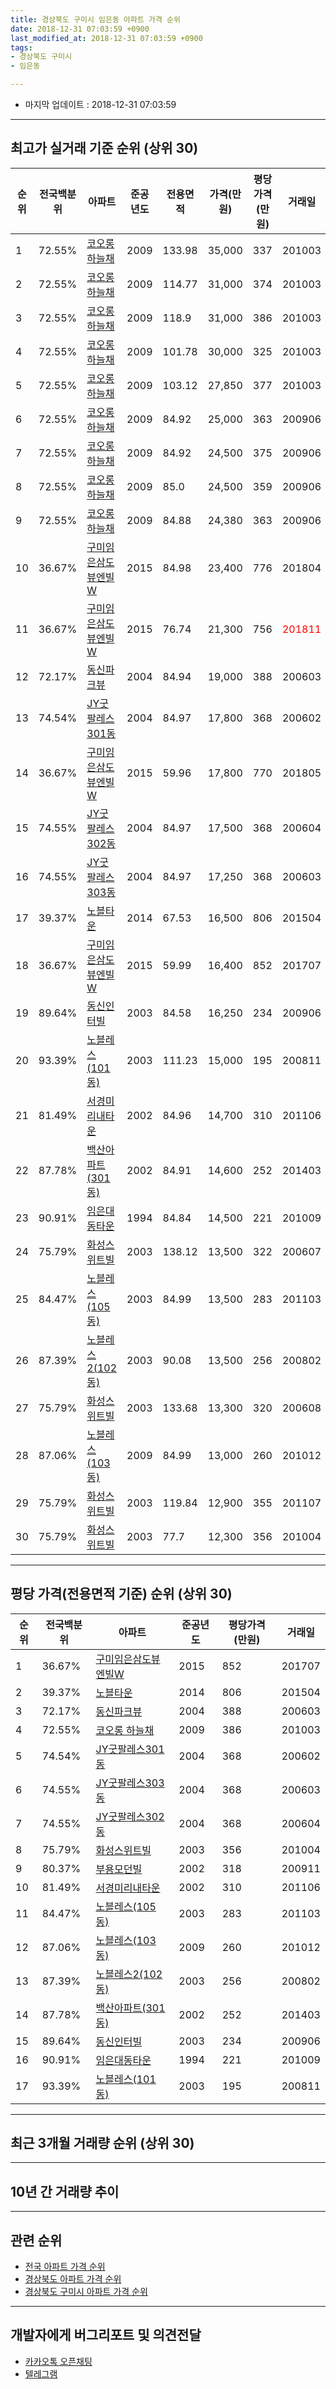 ```yaml
---
title: 경상북도 구미시 임은동 아파트 가격 순위
date: 2018-12-31 07:03:59 +0900
last_modified_at: 2018-12-31 07:03:59 +0900
tags:
- 경상북도 구미시
- 임은동

---
```


* 마지막 업데이트 : 2018-12-31 07:03:59

---

## 최고가 실거래 기준 순위 (상위 30)


|순위|전국백분위|아파트|준공년도|전용면적|가격(만원)|평당가격(만원)|거래일|
|---|---|---|---|---|---|---|---|
|1|72.55%|[코오롱 하늘채](https://search.naver.com/search.naver?query=%EA%B2%BD%EC%83%81%EB%B6%81%EB%8F%84+%EA%B5%AC%EB%AF%B8%EC%8B%9C+%EC%9E%84%EC%9D%80%EB%8F%99+%EC%BD%94%EC%98%A4%EB%A1%B1+%ED%95%98%EB%8A%98%EC%B1%84)|2009|133.98|35,000|337|201003|
|2|72.55%|[코오롱 하늘채](https://search.naver.com/search.naver?query=%EA%B2%BD%EC%83%81%EB%B6%81%EB%8F%84+%EA%B5%AC%EB%AF%B8%EC%8B%9C+%EC%9E%84%EC%9D%80%EB%8F%99+%EC%BD%94%EC%98%A4%EB%A1%B1+%ED%95%98%EB%8A%98%EC%B1%84)|2009|114.77|31,000|374|201003|
|3|72.55%|[코오롱 하늘채](https://search.naver.com/search.naver?query=%EA%B2%BD%EC%83%81%EB%B6%81%EB%8F%84+%EA%B5%AC%EB%AF%B8%EC%8B%9C+%EC%9E%84%EC%9D%80%EB%8F%99+%EC%BD%94%EC%98%A4%EB%A1%B1+%ED%95%98%EB%8A%98%EC%B1%84)|2009|118.9|31,000|386|201003|
|4|72.55%|[코오롱 하늘채](https://search.naver.com/search.naver?query=%EA%B2%BD%EC%83%81%EB%B6%81%EB%8F%84+%EA%B5%AC%EB%AF%B8%EC%8B%9C+%EC%9E%84%EC%9D%80%EB%8F%99+%EC%BD%94%EC%98%A4%EB%A1%B1+%ED%95%98%EB%8A%98%EC%B1%84)|2009|101.78|30,000|325|201003|
|5|72.55%|[코오롱 하늘채](https://search.naver.com/search.naver?query=%EA%B2%BD%EC%83%81%EB%B6%81%EB%8F%84+%EA%B5%AC%EB%AF%B8%EC%8B%9C+%EC%9E%84%EC%9D%80%EB%8F%99+%EC%BD%94%EC%98%A4%EB%A1%B1+%ED%95%98%EB%8A%98%EC%B1%84)|2009|103.12|27,850|377|201003|
|6|72.55%|[코오롱 하늘채](https://search.naver.com/search.naver?query=%EA%B2%BD%EC%83%81%EB%B6%81%EB%8F%84+%EA%B5%AC%EB%AF%B8%EC%8B%9C+%EC%9E%84%EC%9D%80%EB%8F%99+%EC%BD%94%EC%98%A4%EB%A1%B1+%ED%95%98%EB%8A%98%EC%B1%84)|2009|84.92|25,000|363|200906|
|7|72.55%|[코오롱 하늘채](https://search.naver.com/search.naver?query=%EA%B2%BD%EC%83%81%EB%B6%81%EB%8F%84+%EA%B5%AC%EB%AF%B8%EC%8B%9C+%EC%9E%84%EC%9D%80%EB%8F%99+%EC%BD%94%EC%98%A4%EB%A1%B1+%ED%95%98%EB%8A%98%EC%B1%84)|2009|84.92|24,500|375|200906|
|8|72.55%|[코오롱 하늘채](https://search.naver.com/search.naver?query=%EA%B2%BD%EC%83%81%EB%B6%81%EB%8F%84+%EA%B5%AC%EB%AF%B8%EC%8B%9C+%EC%9E%84%EC%9D%80%EB%8F%99+%EC%BD%94%EC%98%A4%EB%A1%B1+%ED%95%98%EB%8A%98%EC%B1%84)|2009|85.0|24,500|359|200906|
|9|72.55%|[코오롱 하늘채](https://search.naver.com/search.naver?query=%EA%B2%BD%EC%83%81%EB%B6%81%EB%8F%84+%EA%B5%AC%EB%AF%B8%EC%8B%9C+%EC%9E%84%EC%9D%80%EB%8F%99+%EC%BD%94%EC%98%A4%EB%A1%B1+%ED%95%98%EB%8A%98%EC%B1%84)|2009|84.88|24,380|363|200906|
|10|36.67%|[구미임은삼도뷰엔빌W](https://search.naver.com/search.naver?query=%EA%B2%BD%EC%83%81%EB%B6%81%EB%8F%84+%EA%B5%AC%EB%AF%B8%EC%8B%9C+%EC%9E%84%EC%9D%80%EB%8F%99+%EA%B5%AC%EB%AF%B8%EC%9E%84%EC%9D%80%EC%82%BC%EB%8F%84%EB%B7%B0%EC%97%94%EB%B9%8CW)|2015|84.98|23,400|776|201804|
|11|36.67%|[구미임은삼도뷰엔빌W](https://search.naver.com/search.naver?query=%EA%B2%BD%EC%83%81%EB%B6%81%EB%8F%84+%EA%B5%AC%EB%AF%B8%EC%8B%9C+%EC%9E%84%EC%9D%80%EB%8F%99+%EA%B5%AC%EB%AF%B8%EC%9E%84%EC%9D%80%EC%82%BC%EB%8F%84%EB%B7%B0%EC%97%94%EB%B9%8CW)|2015|76.74|21,300|756|<span style="color:red">201811</span>|
|12|72.17%|[동신파크뷰](https://search.naver.com/search.naver?query=%EA%B2%BD%EC%83%81%EB%B6%81%EB%8F%84+%EA%B5%AC%EB%AF%B8%EC%8B%9C+%EC%9E%84%EC%9D%80%EB%8F%99+%EB%8F%99%EC%8B%A0%ED%8C%8C%ED%81%AC%EB%B7%B0)|2004|84.94|19,000|388|200603|
|13|74.54%|[JY굿팔레스301동](https://search.naver.com/search.naver?query=%EA%B2%BD%EC%83%81%EB%B6%81%EB%8F%84+%EA%B5%AC%EB%AF%B8%EC%8B%9C+%EC%9E%84%EC%9D%80%EB%8F%99+JY%EA%B5%BF%ED%8C%94%EB%A0%88%EC%8A%A4301%EB%8F%99)|2004|84.97|17,800|368|200602|
|14|36.67%|[구미임은삼도뷰엔빌W](https://search.naver.com/search.naver?query=%EA%B2%BD%EC%83%81%EB%B6%81%EB%8F%84+%EA%B5%AC%EB%AF%B8%EC%8B%9C+%EC%9E%84%EC%9D%80%EB%8F%99+%EA%B5%AC%EB%AF%B8%EC%9E%84%EC%9D%80%EC%82%BC%EB%8F%84%EB%B7%B0%EC%97%94%EB%B9%8CW)|2015|59.96|17,800|770|201805|
|15|74.55%|[JY굿팔레스302동](https://search.naver.com/search.naver?query=%EA%B2%BD%EC%83%81%EB%B6%81%EB%8F%84+%EA%B5%AC%EB%AF%B8%EC%8B%9C+%EC%9E%84%EC%9D%80%EB%8F%99+JY%EA%B5%BF%ED%8C%94%EB%A0%88%EC%8A%A4302%EB%8F%99)|2004|84.97|17,500|368|200604|
|16|74.55%|[JY굿팔레스303동](https://search.naver.com/search.naver?query=%EA%B2%BD%EC%83%81%EB%B6%81%EB%8F%84+%EA%B5%AC%EB%AF%B8%EC%8B%9C+%EC%9E%84%EC%9D%80%EB%8F%99+JY%EA%B5%BF%ED%8C%94%EB%A0%88%EC%8A%A4303%EB%8F%99)|2004|84.97|17,250|368|200603|
|17|39.37%|[노블타운](https://search.naver.com/search.naver?query=%EA%B2%BD%EC%83%81%EB%B6%81%EB%8F%84+%EA%B5%AC%EB%AF%B8%EC%8B%9C+%EC%9E%84%EC%9D%80%EB%8F%99+%EB%85%B8%EB%B8%94%ED%83%80%EC%9A%B4)|2014|67.53|16,500|806|201504|
|18|36.67%|[구미임은삼도뷰엔빌W](https://search.naver.com/search.naver?query=%EA%B2%BD%EC%83%81%EB%B6%81%EB%8F%84+%EA%B5%AC%EB%AF%B8%EC%8B%9C+%EC%9E%84%EC%9D%80%EB%8F%99+%EA%B5%AC%EB%AF%B8%EC%9E%84%EC%9D%80%EC%82%BC%EB%8F%84%EB%B7%B0%EC%97%94%EB%B9%8CW)|2015|59.99|16,400|852|201707|
|19|89.64%|[동신인터빌](https://search.naver.com/search.naver?query=%EA%B2%BD%EC%83%81%EB%B6%81%EB%8F%84+%EA%B5%AC%EB%AF%B8%EC%8B%9C+%EC%9E%84%EC%9D%80%EB%8F%99+%EB%8F%99%EC%8B%A0%EC%9D%B8%ED%84%B0%EB%B9%8C)|2003|84.58|16,250|234|200906|
|20|93.39%|[노블레스(101동)](https://search.naver.com/search.naver?query=%EA%B2%BD%EC%83%81%EB%B6%81%EB%8F%84+%EA%B5%AC%EB%AF%B8%EC%8B%9C+%EC%9E%84%EC%9D%80%EB%8F%99+%EB%85%B8%EB%B8%94%EB%A0%88%EC%8A%A4%28101%EB%8F%99%29)|2003|111.23|15,000|195|200811|
|21|81.49%|[서경미리내타운](https://search.naver.com/search.naver?query=%EA%B2%BD%EC%83%81%EB%B6%81%EB%8F%84+%EA%B5%AC%EB%AF%B8%EC%8B%9C+%EC%9E%84%EC%9D%80%EB%8F%99+%EC%84%9C%EA%B2%BD%EB%AF%B8%EB%A6%AC%EB%82%B4%ED%83%80%EC%9A%B4)|2002|84.96|14,700|310|201106|
|22|87.78%|[백산아파트(301동)](https://search.naver.com/search.naver?query=%EA%B2%BD%EC%83%81%EB%B6%81%EB%8F%84+%EA%B5%AC%EB%AF%B8%EC%8B%9C+%EC%9E%84%EC%9D%80%EB%8F%99+%EB%B0%B1%EC%82%B0%EC%95%84%ED%8C%8C%ED%8A%B8%28301%EB%8F%99%29)|2002|84.91|14,600|252|201403|
|23|90.91%|[임은대동타운](https://search.naver.com/search.naver?query=%EA%B2%BD%EC%83%81%EB%B6%81%EB%8F%84+%EA%B5%AC%EB%AF%B8%EC%8B%9C+%EC%9E%84%EC%9D%80%EB%8F%99+%EC%9E%84%EC%9D%80%EB%8C%80%EB%8F%99%ED%83%80%EC%9A%B4)|1994|84.84|14,500|221|201009|
|24|75.79%|[화성스위트빌](https://search.naver.com/search.naver?query=%EA%B2%BD%EC%83%81%EB%B6%81%EB%8F%84+%EA%B5%AC%EB%AF%B8%EC%8B%9C+%EC%9E%84%EC%9D%80%EB%8F%99+%ED%99%94%EC%84%B1%EC%8A%A4%EC%9C%84%ED%8A%B8%EB%B9%8C)|2003|138.12|13,500|322|200607|
|25|84.47%|[노블레스(105동)](https://search.naver.com/search.naver?query=%EA%B2%BD%EC%83%81%EB%B6%81%EB%8F%84+%EA%B5%AC%EB%AF%B8%EC%8B%9C+%EC%9E%84%EC%9D%80%EB%8F%99+%EB%85%B8%EB%B8%94%EB%A0%88%EC%8A%A4%28105%EB%8F%99%29)|2003|84.99|13,500|283|201103|
|26|87.39%|[노블레스2(102동)](https://search.naver.com/search.naver?query=%EA%B2%BD%EC%83%81%EB%B6%81%EB%8F%84+%EA%B5%AC%EB%AF%B8%EC%8B%9C+%EC%9E%84%EC%9D%80%EB%8F%99+%EB%85%B8%EB%B8%94%EB%A0%88%EC%8A%A42%28102%EB%8F%99%29)|2003|90.08|13,500|256|200802|
|27|75.79%|[화성스위트빌](https://search.naver.com/search.naver?query=%EA%B2%BD%EC%83%81%EB%B6%81%EB%8F%84+%EA%B5%AC%EB%AF%B8%EC%8B%9C+%EC%9E%84%EC%9D%80%EB%8F%99+%ED%99%94%EC%84%B1%EC%8A%A4%EC%9C%84%ED%8A%B8%EB%B9%8C)|2003|133.68|13,300|320|200608|
|28|87.06%|[노블레스(103동)](https://search.naver.com/search.naver?query=%EA%B2%BD%EC%83%81%EB%B6%81%EB%8F%84+%EA%B5%AC%EB%AF%B8%EC%8B%9C+%EC%9E%84%EC%9D%80%EB%8F%99+%EB%85%B8%EB%B8%94%EB%A0%88%EC%8A%A4%28103%EB%8F%99%29)|2009|84.99|13,000|260|201012|
|29|75.79%|[화성스위트빌](https://search.naver.com/search.naver?query=%EA%B2%BD%EC%83%81%EB%B6%81%EB%8F%84+%EA%B5%AC%EB%AF%B8%EC%8B%9C+%EC%9E%84%EC%9D%80%EB%8F%99+%ED%99%94%EC%84%B1%EC%8A%A4%EC%9C%84%ED%8A%B8%EB%B9%8C)|2003|119.84|12,900|355|201107|
|30|75.79%|[화성스위트빌](https://search.naver.com/search.naver?query=%EA%B2%BD%EC%83%81%EB%B6%81%EB%8F%84+%EA%B5%AC%EB%AF%B8%EC%8B%9C+%EC%9E%84%EC%9D%80%EB%8F%99+%ED%99%94%EC%84%B1%EC%8A%A4%EC%9C%84%ED%8A%B8%EB%B9%8C)|2003|77.7|12,300|356|201004|


---

## 평당 가격(전용면적 기준) 순위 (상위 30)


|순위|전국백분위|아파트|준공년도|평당가격(만원)|거래일|
|---|---|---|---|---|---|
|1|36.67%|[구미임은삼도뷰엔빌W](https://search.naver.com/search.naver?query=%EA%B2%BD%EC%83%81%EB%B6%81%EB%8F%84+%EA%B5%AC%EB%AF%B8%EC%8B%9C+%EC%9E%84%EC%9D%80%EB%8F%99+%EA%B5%AC%EB%AF%B8%EC%9E%84%EC%9D%80%EC%82%BC%EB%8F%84%EB%B7%B0%EC%97%94%EB%B9%8CW)|2015|852|201707|
|2|39.37%|[노블타운](https://search.naver.com/search.naver?query=%EA%B2%BD%EC%83%81%EB%B6%81%EB%8F%84+%EA%B5%AC%EB%AF%B8%EC%8B%9C+%EC%9E%84%EC%9D%80%EB%8F%99+%EB%85%B8%EB%B8%94%ED%83%80%EC%9A%B4)|2014|806|201504|
|3|72.17%|[동신파크뷰](https://search.naver.com/search.naver?query=%EA%B2%BD%EC%83%81%EB%B6%81%EB%8F%84+%EA%B5%AC%EB%AF%B8%EC%8B%9C+%EC%9E%84%EC%9D%80%EB%8F%99+%EB%8F%99%EC%8B%A0%ED%8C%8C%ED%81%AC%EB%B7%B0)|2004|388|200603|
|4|72.55%|[코오롱 하늘채](https://search.naver.com/search.naver?query=%EA%B2%BD%EC%83%81%EB%B6%81%EB%8F%84+%EA%B5%AC%EB%AF%B8%EC%8B%9C+%EC%9E%84%EC%9D%80%EB%8F%99+%EC%BD%94%EC%98%A4%EB%A1%B1+%ED%95%98%EB%8A%98%EC%B1%84)|2009|386|201003|
|5|74.54%|[JY굿팔레스301동](https://search.naver.com/search.naver?query=%EA%B2%BD%EC%83%81%EB%B6%81%EB%8F%84+%EA%B5%AC%EB%AF%B8%EC%8B%9C+%EC%9E%84%EC%9D%80%EB%8F%99+JY%EA%B5%BF%ED%8C%94%EB%A0%88%EC%8A%A4301%EB%8F%99)|2004|368|200602|
|6|74.55%|[JY굿팔레스303동](https://search.naver.com/search.naver?query=%EA%B2%BD%EC%83%81%EB%B6%81%EB%8F%84+%EA%B5%AC%EB%AF%B8%EC%8B%9C+%EC%9E%84%EC%9D%80%EB%8F%99+JY%EA%B5%BF%ED%8C%94%EB%A0%88%EC%8A%A4303%EB%8F%99)|2004|368|200603|
|7|74.55%|[JY굿팔레스302동](https://search.naver.com/search.naver?query=%EA%B2%BD%EC%83%81%EB%B6%81%EB%8F%84+%EA%B5%AC%EB%AF%B8%EC%8B%9C+%EC%9E%84%EC%9D%80%EB%8F%99+JY%EA%B5%BF%ED%8C%94%EB%A0%88%EC%8A%A4302%EB%8F%99)|2004|368|200604|
|8|75.79%|[화성스위트빌](https://search.naver.com/search.naver?query=%EA%B2%BD%EC%83%81%EB%B6%81%EB%8F%84+%EA%B5%AC%EB%AF%B8%EC%8B%9C+%EC%9E%84%EC%9D%80%EB%8F%99+%ED%99%94%EC%84%B1%EC%8A%A4%EC%9C%84%ED%8A%B8%EB%B9%8C)|2003|356|201004|
|9|80.37%|[부용모던빌](https://search.naver.com/search.naver?query=%EA%B2%BD%EC%83%81%EB%B6%81%EB%8F%84+%EA%B5%AC%EB%AF%B8%EC%8B%9C+%EC%9E%84%EC%9D%80%EB%8F%99+%EB%B6%80%EC%9A%A9%EB%AA%A8%EB%8D%98%EB%B9%8C)|2002|318|200911|
|10|81.49%|[서경미리내타운](https://search.naver.com/search.naver?query=%EA%B2%BD%EC%83%81%EB%B6%81%EB%8F%84+%EA%B5%AC%EB%AF%B8%EC%8B%9C+%EC%9E%84%EC%9D%80%EB%8F%99+%EC%84%9C%EA%B2%BD%EB%AF%B8%EB%A6%AC%EB%82%B4%ED%83%80%EC%9A%B4)|2002|310|201106|
|11|84.47%|[노블레스(105동)](https://search.naver.com/search.naver?query=%EA%B2%BD%EC%83%81%EB%B6%81%EB%8F%84+%EA%B5%AC%EB%AF%B8%EC%8B%9C+%EC%9E%84%EC%9D%80%EB%8F%99+%EB%85%B8%EB%B8%94%EB%A0%88%EC%8A%A4%28105%EB%8F%99%29)|2003|283|201103|
|12|87.06%|[노블레스(103동)](https://search.naver.com/search.naver?query=%EA%B2%BD%EC%83%81%EB%B6%81%EB%8F%84+%EA%B5%AC%EB%AF%B8%EC%8B%9C+%EC%9E%84%EC%9D%80%EB%8F%99+%EB%85%B8%EB%B8%94%EB%A0%88%EC%8A%A4%28103%EB%8F%99%29)|2009|260|201012|
|13|87.39%|[노블레스2(102동)](https://search.naver.com/search.naver?query=%EA%B2%BD%EC%83%81%EB%B6%81%EB%8F%84+%EA%B5%AC%EB%AF%B8%EC%8B%9C+%EC%9E%84%EC%9D%80%EB%8F%99+%EB%85%B8%EB%B8%94%EB%A0%88%EC%8A%A42%28102%EB%8F%99%29)|2003|256|200802|
|14|87.78%|[백산아파트(301동)](https://search.naver.com/search.naver?query=%EA%B2%BD%EC%83%81%EB%B6%81%EB%8F%84+%EA%B5%AC%EB%AF%B8%EC%8B%9C+%EC%9E%84%EC%9D%80%EB%8F%99+%EB%B0%B1%EC%82%B0%EC%95%84%ED%8C%8C%ED%8A%B8%28301%EB%8F%99%29)|2002|252|201403|
|15|89.64%|[동신인터빌](https://search.naver.com/search.naver?query=%EA%B2%BD%EC%83%81%EB%B6%81%EB%8F%84+%EA%B5%AC%EB%AF%B8%EC%8B%9C+%EC%9E%84%EC%9D%80%EB%8F%99+%EB%8F%99%EC%8B%A0%EC%9D%B8%ED%84%B0%EB%B9%8C)|2003|234|200906|
|16|90.91%|[임은대동타운](https://search.naver.com/search.naver?query=%EA%B2%BD%EC%83%81%EB%B6%81%EB%8F%84+%EA%B5%AC%EB%AF%B8%EC%8B%9C+%EC%9E%84%EC%9D%80%EB%8F%99+%EC%9E%84%EC%9D%80%EB%8C%80%EB%8F%99%ED%83%80%EC%9A%B4)|1994|221|201009|
|17|93.39%|[노블레스(101동)](https://search.naver.com/search.naver?query=%EA%B2%BD%EC%83%81%EB%B6%81%EB%8F%84+%EA%B5%AC%EB%AF%B8%EC%8B%9C+%EC%9E%84%EC%9D%80%EB%8F%99+%EB%85%B8%EB%B8%94%EB%A0%88%EC%8A%A4%28101%EB%8F%99%29)|2003|195|200811|


---

## 최근 3개월 거래량 순위 (상위 30)


<div style="width:100%;">
    <canvas id="deal_count_ranking" height="250"></canvas>
</div>


<script>
new Chart(document.getElementById("deal_count_ranking"), {
    type: 'horizontalBar',
    data: {
        labels: ['코오롱 하늘채', '구미임은삼도뷰엔빌W', '임은대동타운', '동신파크뷰', 'JY굿팔레스303동', '노블레스2(102동)'],
        datasets: [{
            label: '실거래 수',
            data: [6, 4, 2, 1, 1, 1],
            borderColor: "rgba(255, 0, 128, 1)",
            backgroundColor: "rgba(255, 0, 128, 0.5)",
            fill: false,
        }]
    },
    options: {
        responsive: true,
        title: {
            display: true,
            text: '최근 3개월 거래량 순위'
        },
        tooltips: {
            mode: 'index',
            intersect: false,
            callbacks: {
                title: function(tooltipItems, data) {
                    return "실거래 수:";
                },
                label: function(tooltipItem, data) {
                    return data.labels[tooltipItem.index] + ": " + tooltipItem.xLabel;
                }
            }
        },
        hover: {
            mode: 'nearest',
            intersect: true
        },
        scales: {
            xAxes: [{
                display: true,
                scaleLabel: {
                    display: true,
                    labelString: '실거래 수'
                },
                ticks: {
                    suggestedMin: 0,
                }
            }],
            yAxes: [{
                display: true,
                ticks: {
                    autoSkip: false,
                    callback: function(value, index, values) {
                        if (value.length > 15)
                            return value.substr(0, 13) + "...";
                        else
                            return value;
                    }
                },
                scaleLabel: {
                    display: false,
                }
            }]
        }
    }
});

</script>


---

## 10년 간 거래량 추이


<div style="width:100%;">
    <canvas id="deal_progress" height="250"></canvas>
</div>

<script>
new Chart(document.getElementById("deal_progress"), {
    type: 'line',
    data: {
        labels: ['200812','200901','200902','200903','200904','200905','200906','200907','200908','200909','200910','200911','200912','201001','201002','201003','201004','201005','201006','201007','201008','201009','201010','201011','201012','201101','201102','201103','201104','201105','201106','201107','201108','201109','201110','201111','201112','201201','201202','201203','201204','201205','201206','201207','201208','201209','201210','201211','201212','201301','201302','201303','201304','201305','201306','201307','201308','201309','201310','201311','201312','201401','201402','201403','201404','201405','201406','201407','201408','201409','201410','201411','201412','201501','201502','201503','201504','201505','201506','201507','201508','201509','201510','201511','201512','201601','201602','201603','201604','201605','201606','201607','201608','201609','201610','201611','201612','201701','201702','201703','201704','201705','201706','201707','201708','201709','201710','201711','201712','201801','201802','201803','201804','201805','201806','201807','201808','201809','201810','201811','201812'],
        datasets: [{
            label: '실거래 수',
            pointRadius: 1,
            data: [0, 1, 0, 4, 4, 5, 81, 4, 3, 31, 24, 35, 15, 10, 6, 109, 8, 7, 7, 12, 11, 12, 15, 14, 20, 30, 22, 27, 22, 18, 16, 21, 18, 19, 14, 16, 33, 26, 25, 28, 13, 11, 12, 10, 7, 14, 14, 11, 19, 13, 14, 19, 19, 20, 15, 6, 9, 8, 14, 14, 14, 7, 5, 8, 7, 12, 5, 6, 6, 13, 10, 9, 9, 10, 10, 21, 11, 8, 10, 7, 7, 12, 21, 9, 5, 12, 6, 15, 8, 11, 11, 18, 12, 10, 18, 7, 7, 5, 15, 8, 11, 11, 1, 8, 15, 10, 10, 11, 15, 13, 15, 15, 8, 5, 11, 9, 7, 9, 5, 9, 1],
            borderColor: "rgba(255, 201, 14, 1)",
            backgroundColor: "rgba(255, 201, 14, 0.5)",
            fill: true,
        }]
    },
    options: {
        responsive: true,
        title: {
            display: true,
            text: '10년간 거래량 추이'
        },
        tooltips: {
            mode: 'index',
            intersect: false,
        },
        hover: {
            mode: 'nearest',
            intersect: true
        },
        scales: {
            xAxes: [{
                display: true,
                scaleLabel: {
                    display: true,
                    labelString: '년/월'
                }
            }],
            yAxes: [{
                display: true,
                ticks: {
                    suggestedMin: 0,
                },
                scaleLabel: {
                    display: true,
                    labelString: '실거래 수'
                }
            }]
        }
    }
});

</script>


---

## 관련 순위

- [전국 아파트 가격 순위](https://inasie.github.io/apt-ranking/전국)
- [경상북도 아파트 가격 순위](https://inasie.github.io/apt-ranking/경상북도)
- [경상북도 구미시 아파트 가격 순위](https://inasie.github.io/apt-ranking/경상북도-구미시)


---

## 개발자에게 버그리포트 및 의견전달

- [카카오톡 오픈채팅](https://open.kakao.com/o/gLJUAP4)
- [텔레그램](https://t.me/inasie)

